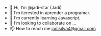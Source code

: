 
- 👋 Hi, I’m @jadi-star (Jadi)
- 👀 I’m iterested in aprender a programar.
- 🌱 I’m currently learning  Javascript.
- 💞️ I’m looking to collaborate on ...
- 📫 How to reach me  jadisilva4@gmail.com

<!---

jadi-star/jadi-star is a ✨ special ✨ repository because its `README.md` (this file) appears on your GitHub profile.
You can click the Preview link to take a look at your changes.
--->
